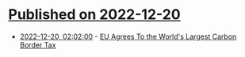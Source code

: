# [Published on 2022-12-20](index.md)

* [2022-12-20, 02:02:00](https://news.slashdot.org/story/22/12/20/0133227/eu-agrees-to-the-worlds-largest-carbon-border-tax?utm_source=rss1.0mainlinkanon&utm_medium=feed) - [EU Agrees To the World's Largest Carbon Border Tax](https://news.slashdot.org/story/22/12/20/0133227/eu-agrees-to-the-worlds-largest-carbon-border-tax?utm_source=rss1.0mainlinkanon&utm_medium=feed)

